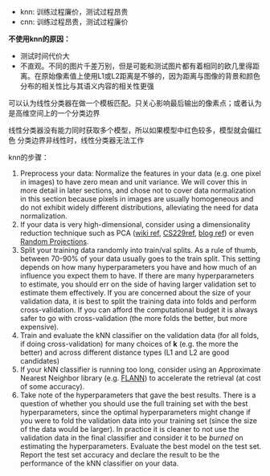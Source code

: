 - knn: 训练过程廉价，测试过程昂贵
- cnn: 训练过程昂贵，测试过程廉价

**不使用knn的原因：**

- 测试时间代价大
- 不直观。不同的图片千差万别，但是可能和测试图片都有着相同的欧几里得距离。在原始像素值上使用L1或L2距离是不够的，因为距离与图像的背景和颜色分布的相关性比与其语义内容的相关性更强

可以认为线性分类器在做一个模板匹配。只关心影响最后输出的像素点；或者认为是高维空间上的一个分类边界

线性分类器没有能力同时获取多个模型，所以如果模型中红色较多，模型就会偏红色
分类边界非线性时，线性分类器无法工作

knn的步骤：

1.  Preprocess your data: Normalize the features in your data (e.g. one pixel in images) to have zero mean and unit variance. We will cover this in more detail in later sections, and chose not to cover data normalization in this section because pixels in images are usually homogeneous and do not exhibit widely different distributions, alleviating the need for data normalization.
2.  If your data is very high-dimensional, consider using a dimensionality reduction technique such as PCA ([wiki ref](http://en.wikipedia.org/wiki/Principal_component_analysis),  [CS229ref](http://cs229.stanford.edu/notes/cs229-notes10.pdf),  [blog ref](http://www.bigdataexaminer.com/understanding-dimensionality-reduction-principal-component-analysis-and-singular-value-decomposition/)) or even  [Random Projections](http://scikit-learn.org/stable/modules/random_projection.html).
3.  Split your training data randomly into train/val splits. As a rule of thumb, between 70-90% of your data usually goes to the train split. This setting depends on how many hyperparameters you have and how much of an influence you expect them to have. If there are many hyperparameters to estimate, you should err on the side of having larger validation set to estimate them effectively. If you are concerned about the size of your validation data, it is best to split the training data into folds and perform cross-validation. If you can afford the computational budget it is always safer to go with cross-validation (the more folds the better, but more expensive).
4.  Train and evaluate the kNN classifier on the validation data (for all folds, if doing cross-validation) for many choices of  **k**  (e.g. the more the better) and across different distance types (L1 and L2 are good candidates)
5.  If your kNN classifier is running too long, consider using an Approximate Nearest Neighbor library (e.g.  [FLANN](http://www.cs.ubc.ca/research/flann/)) to accelerate the retrieval (at cost of some accuracy).
6.  Take note of the hyperparameters that gave the best results. There is a question of whether you should use the full training set with the best hyperparameters, since the optimal hyperparameters might change if you were to fold the validation data into your training set (since the size of the data would be larger). In practice it is cleaner to not use the validation data in the final classifier and consider it to be  _burned_  on estimating the hyperparameters. Evaluate the best model on the test set. Report the test set accuracy and declare the result to be the performance of the kNN classifier on your data.
<!--stackedit_data:
eyJoaXN0b3J5IjpbLTU3OTcyNzc5NSwtMjA5NTEzOTYzNiw5MD
U2MjIzNCw1MDk5NzY3OSwxMDI4MTI4MTI2LDI5NjE0NTcxNywt
MTA5MjMzNjg1NSw4MzkzOTY2ODZdfQ==
-->